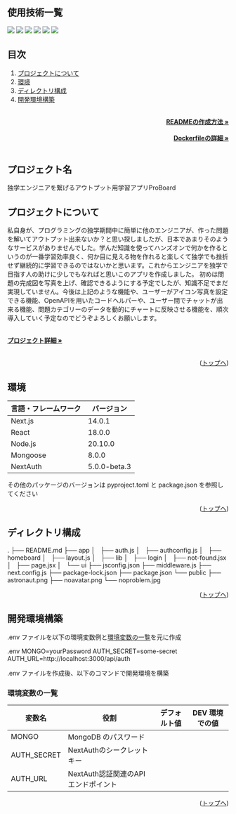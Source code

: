 <div id="top"></div>

## 使用技術一覧


<p style="display: inline">
  <!-- フロントエンドのフレームワーク一覧 -->
  <img src="https://img.shields.io/badge/-JavaScript-F7Df1E.svg?logo=node.js&style=for-the-badge">
  <img src="https://img.shields.io/badge/-Node.js-339933.svg?logo=node.js&style=for-the-badge">
  <img src="https://img.shields.io/badge/-Next.js-000000.svg?logo=next.js&style=for-the-badge">
  <!-- ミドルウェア一覧 -->
  <img src="https://img.shields.io/badge/-Mongoose-880000.svg?logo=mongoose&style=for-the-badge">
  <img src="https://img.shields.io/badge/-NextAuth-000000.svg?logo=&style=plastic">
  <!-- インフラ一覧 -->
  <img src="https://img.shields.io/badge/-MongoDB-47A248.svg?logo=mongodb&style=for-the-badge&logoColor=white">
</p>

## 目次

1. [プロジェクトについて](#プロジェクトについて)
2. [環境](#環境)
3. [ディレクトリ構成](#ディレクトリ構成)
4. [開発環境構築](#開発環境構築)

<br />
<div align="right">
    <a href="READMEの作成方法のリンク"><strong>READMEの作成方法 »</strong></a>
</div>
<br />
<div align="right">
    <a href="Dockerfileの詳細リンク"><strong>Dockerfileの詳細 »</strong></a>
</div>
<br />

## プロジェクト名

独学エンジニアを繋げるアウトプット用学習アプリProBoard


## プロジェクトについて


私自身が、プログラミングの独学期間中に簡単に他のエンジニアが、作った問題を解いてアウトプット出来ないか？と思い探しましたが、日本であまりそのようなサービスがありませんでした。学んだ知識を使ってハンズオンで何かを作るというのが一番学習効率良く、何か目に見える物を作れると楽しくて独学でも挫折せず継続的に学習できるのではないかと思います。これからエンジニアを独学で目指す人の助けに少しでもなればと思いこのアプリを作成しました。
初めは問題の完成図を写真を上げ、確認できるようにする予定でしたが、知識不足でまだ実現していません。今後は上記のような機能や、ユーザーがアイコン写真を設定できる機能、OpenAPIを用いたコードヘルパーや、ユーザー間でチャットが出来る機能、問題カテゴリーのデータを動的にチャートに反映させる機能を、順次導入していく予定なのでどうぞよろしくお願いします。



  <p align="left">
    <br />
    <a href="https://my-pro-board.vercel.app/"><strong>プロジェクト詳細 »</strong></a>
    <br />
    <br />

<p align="right">(<a href="#top">トップへ</a>)</p>

## 環境


| 言語・フレームワーク  | バージョン |
| --------------------- | ---------- |
| Next.js               | 14.0.1     |
| React                 | 18.0.0     |
| Node.js               | 20.10.0    |
| Mongoose             | 8.0.0      |
| NextAuth             | 5.0.0-beta.3      |

その他のパッケージのバージョンは pyproject.toml と package.json を参照してください

<p align="right">(<a href="#top">トップへ</a>)</p>

## ディレクトリ構成




.
├── README.md
├── app
│   ├── auth.js
│   ├── authconfig.js
│   ├── homeboard
│   ├── layout.js
│   ├── lib
│   ├── login
│   ├── not-found.jsx
│   ├── page.jsx
│   └── ui
├── jsconfig.json
├── middleware.js
├── next.config.js
├── package-lock.json
├── package.json
└── public
    ├── astronaut.png
    ├── noavatar.png
    └── noproblem.jpg

<p align="right">(<a href="#top">トップへ</a>)</p>

## 開発環境構築

<!-- コンテナの作成方法、パッケージのインストール方法など、開発環境構築に必要な情報を記載 -->


.env ファイルを以下の環境変数例と[環境変数の一覧](#環境変数の一覧)を元に作成

.env
MONGO=yourPassword
AUTH_SECRET=some-secret
AUTH_URL=http://localhost:3000/api/auth


.env ファイルを作成後、以下のコマンドで開発環境を構築


### 環境変数の一覧

| 変数名                 | 役割                                      | デフォルト値                       | DEV 環境での値                           |
| ---------------------- | ----------------------------------------- | ---------------------------------- | ---------------------------------------- |
| MONGO    | MongoDB のパスワード |
| AUTH_SECRET         | NextAuthのシークレットキー   |
| AUTH_URL             | NextAuth認証関連のAPIエンドポイント         |



<p align="right">(<a href="#top">トップへ</a>)</p>
